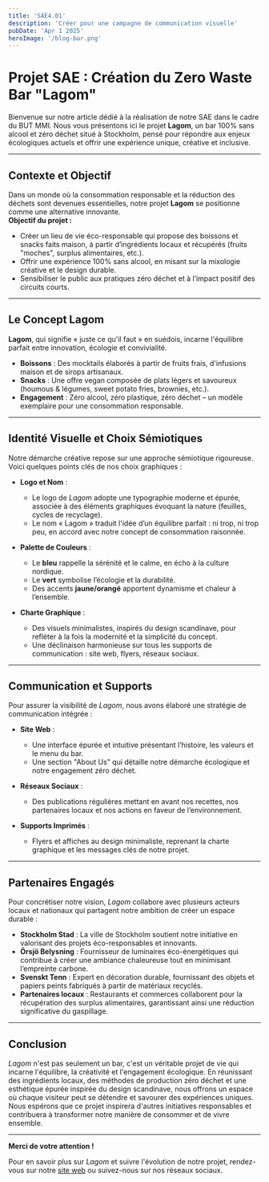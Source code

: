 ```yaml
---
title: 'SAÉ4.01'
description: 'Créer pour une campagne de communication visuelle'
pubDate: 'Apr 1 2025'
heroImage: '/blog-bar.png'
---
```


# Projet SAE : Création du Zero Waste Bar "Lagom"

Bienvenue sur notre article dédié à la réalisation de notre SAE dans le cadre du BUT MMI. Nous vous présentons ici le projet **Lagom**, un bar 100% sans alcool et zéro déchet situé à Stockholm, pensé pour répondre aux enjeux écologiques actuels et offrir une expérience unique, créative et inclusive.

---

## Contexte et Objectif

Dans un monde où la consommation responsable et la réduction des déchets sont devenues essentielles, notre projet **Lagom** se positionne comme une alternative innovante.  
**Objectif du projet :**  
- Créer un lieu de vie éco-responsable qui propose des boissons et snacks faits maison, à partir d’ingrédients locaux et récupérés (fruits "moches", surplus alimentaires, etc.).  
- Offrir une expérience 100% sans alcool, en misant sur la mixologie créative et le design durable.  
- Sensibiliser le public aux pratiques zéro déchet et à l’impact positif des circuits courts.

---

## Le Concept Lagom

**Lagom**, qui signifie « juste ce qu'il faut » en suédois, incarne l'équilibre parfait entre innovation, écologie et convivialité.  
- **Boissons** : Des mocktails élaborés à partir de fruits frais, d'infusions maison et de sirops artisanaux.  
- **Snacks** : Une offre vegan composée de plats légers et savoureux (houmous & légumes, sweet potato fries, brownies, etc.).  
- **Engagement** : Zéro alcool, zéro plastique, zéro déchet – un modèle exemplaire pour une consommation responsable.

---

## Identité Visuelle et Choix Sémiotiques

Notre démarche créative repose sur une approche sémiotique rigoureuse. Voici quelques points clés de nos choix graphiques :

- **Logo et Nom** :  
  - Le logo de *Lagom* adopte une typographie moderne et épurée, associée à des éléments graphiques évoquant la nature (feuilles, cycles de recyclage).  
  - Le nom « Lagom » traduit l'idée d’un équilibre parfait : ni trop, ni trop peu, en accord avec notre concept de consommation raisonnée.

- **Palette de Couleurs** :  
  - Le **bleu** rappelle la sérénité et le calme, en écho à la culture nordique.  
  - Le **vert** symbolise l’écologie et la durabilité.  
  - Des accents **jaune/orangé** apportent dynamisme et chaleur à l’ensemble.

- **Charte Graphique** :  
  - Des visuels minimalistes, inspirés du design scandinave, pour refléter à la fois la modernité et la simplicité du concept.  
  - Une déclinaison harmonieuse sur tous les supports de communication : site web, flyers, réseaux sociaux.

---

## Communication et Supports

Pour assurer la visibilité de *Lagom*, nous avons élaboré une stratégie de communication intégrée :

- **Site Web** :  
  - Une interface épurée et intuitive présentant l’histoire, les valeurs et le menu du bar.  
  - Une section "About Us" qui détaille notre démarche écologique et notre engagement zéro déchet.

- **Réseaux Sociaux** :  
  - Des publications régulières mettant en avant nos recettes, nos partenaires locaux et nos actions en faveur de l’environnement.

- **Supports Imprimés** :  
  - Flyers et affiches au design minimaliste, reprenant la charte graphique et les messages clés de notre projet.

---

## Partenaires Engagés

Pour concrétiser notre vision, *Lagom* collabore avec plusieurs acteurs locaux et nationaux qui partagent notre ambition de créer un espace durable :

- **Stockholm Stad** : La ville de Stockholm soutient notre initiative en valorisant des projets éco-responsables et innovants.
- **Örsjö Belysning** : Fournisseur de luminaires éco-énergétiques qui contribue à créer une ambiance chaleureuse tout en minimisant l’empreinte carbone.
- **Svenskt Tenn** : Expert en décoration durable, fournissant des objets et papiers peints fabriqués à partir de matériaux recyclés.
- **Partenaires locaux** : Restaurants et commerces collaborent pour la récupération des surplus alimentaires, garantissant ainsi une réduction significative du gaspillage.

---

## Conclusion

*Lagom* n'est pas seulement un bar, c'est un véritable projet de vie qui incarne l'équilibre, la créativité et l'engagement écologique. En réunissant des ingrédients locaux, des méthodes de production zéro déchet et une esthétique épurée inspirée du design scandinave, nous offrons un espace où chaque visiteur peut se détendre et savourer des expériences uniques.  
Nous espérons que ce projet inspirera d'autres initiatives responsables et contribuera à transformer notre manière de consommer et de vivre ensemble.

---

**Merci de votre attention !**

Pour en savoir plus sur *Lagom* et suivre l'évolution de notre projet, rendez-vous sur notre [site web](http://www.lagomstockholm.se) ou suivez-nous sur nos réseaux sociaux.
